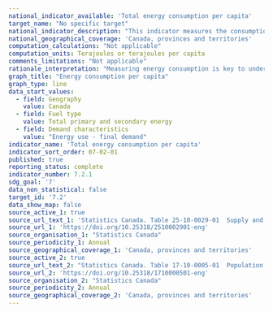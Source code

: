```yaml
---
national_indicator_available: 'Total energy consumption per capita'
target_name: "No specific target"
national_indicator_description: "This indicator measures the consumption of different types of energy per capita."
national_geographical_coverage: 'Canada, provinces and territories'
computation_calculations: "Not applicable"
computation_units: Terajoules or terajoules per capita
comments_limitations: "Not applicable"
rationale_interpretation: "Measuring energy consumption is key to understanding and tracking the progress being made towards Canada's emission targets."
graph_title: "Energy consumption per capita"
graph_type: line
data_start_values:
  - field: Geography
    value: Canada
  - field: Fuel type
    value: Total primary and secondary energy
  - field: Demand characteristics
    value: "Energy use - final demand"
indicator_name: 'Total energy consumption per capita'
indicator_sort_order: 07-02-01
published: true
reporting_status: complete
indicator_number: 7.2.1
sdg_goal: '7'
data_non_statistical: false
target_id: '7.2'
data_show_map: false
source_active_1: true
source_url_text_1: 'Statistics Canada. Table 25-10-0029-01  Supply and demand of primary and secondary energy in terajoules, annual'
source_url_1: 'https://doi.org/10.25318/2510002901-eng'
source_organisation_1: "Statistics Canada"
source_periodicity_1: Annual
source_geographical_coverage_1: 'Canada, provinces and territories'
source_active_2: true
source_url_text_2: "Statistics Canada. Table 17-10-0005-01  Population estimates on July 1st, by age and sex"
source_url_2: 'https://doi.org/10.25318/1710000501-eng'
source_organisation_2: "Statistics Canada"
source_periodicity_2: Annual
source_geographical_coverage_2: 'Canada, provinces and territories'
---
```

